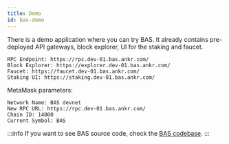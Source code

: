 ```yaml
---
title: Demo
id: bas-demo
---
```


There is a demo application where you can try BAS. 
It already contains pre-deployed API gateways, block explorer, UI for the staking and faucet.
```
RPC Endpoint: https://rpc.dev-01.bas.ankr.com/
Block Explorer: https://explorer.dev-01.bas.ankr.com/
Faucet: https://faucet.dev-01.bas.ankr.com/
Staking UI: https://staking.dev-01.bas.ankr.com/
```
MetaMask parameters:
```
Network Name: BAS devnet 
New RPC URL: https://rpc.dev-01.bas.ankr.com/ 
Chain ID: 14000 
Current Symbol: BAS
```

:::info
If you want to see BAS source code, check the [BAS codebase](https://github.com/Ankr-network?q=bas). 
:::